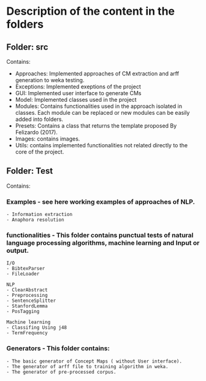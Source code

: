 # Description of the content in the folders

## Folder: src

Contains: 

- Approaches: Implemented approaches of CM extraction and arff generation to weka testing.
- Exceptions: Implemented exeptions of the project
- GUI: Implemented user interface to generate CMs
- Model: Implemented classes used in the project
- Modules: Contains functionalities used in the approach isolated in classes. Each module can be replaced or new modules can be easily added into folders.
- Presets: Contains a class that returns the template proposed By Felizardo (2017).
- Images: contains images.
- Utils: contains implemented functionalities not related directly to the core of the project.


##  Folder: Test

Contains:
### Examples - see here working examples of approaches of NLP. 

	- Information extraction
	- Anaphora resolution

### functionalities - This folder contains punctual tests of natural language processing algorithms, machine learning and Input or output.
	
	I/O
	- BibtexParser
	- FileLoader

	NLP
	- ClearAbstract
	- Preprocessing
	- SentenceSplitter
	- StanfordLemma
	- PosTagging

	Machine learning
	- Classifing Using j48
	- TermFrequency


###  Generators - This folder contains:
	
	- The basic generator of Concept Maps ( without User interface). 
	- The generator of arff file to training algorithm in weka.
	- The generator of pre-processed corpus.